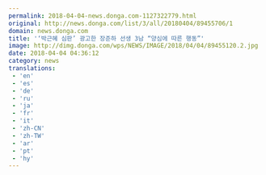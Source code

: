 ```yaml
---
permalink: 2018-04-04-news.donga.com-1127322779.html
original: http://news.donga.com/list/3/all/20180404/89455706/1
domain: news.donga.com
title: '‘박근혜 심판’ 광고한 장준하 선생 3남 “양심에 따른 행동”'
image: http://dimg.donga.com/wps/NEWS/IMAGE/2018/04/04/89455120.2.jpg
date: 2018-04-04 04:36:12
category: news
translations: 
 - 'en'
 - 'es'
 - 'de'
 - 'ru'
 - 'ja'
 - 'fr'
 - 'it'
 - 'zh-CN'
 - 'zh-TW'
 - 'ar'
 - 'pt'
 - 'hy'
---
```


